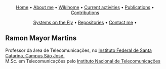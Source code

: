 <p align="center">
 <a href="https://rmayormartins.github.io/">Home</a> •
 <a href="#about.md">About me</a> •
 <a href="https://wiki.sj.ifsc.edu.br/index.php/Ramon_Mayor_Martins">Wikihome</a> • 
 <a href="#current">Current activities</a> • 
 <a href="#publications">Publications</a> • 
 <a href="#contribuitions">Contributions</a>
</p>

<p align="center">
 <a href="#onthefly">Systems on the Fly</a> •
 <a href="https://github.com/rmayormartins/">Repositories</a> • 
 <a href="#contact">Contact me</a> •
</p>

## Ramon Mayor Martins

Professor da área de Telecomunicações, no [Instituto Federal de Santa Catarina, Campus São José.](https://www.ifsc.edu.br/)<br/>
M.Sc. em Telecomunicações pelo [Instituto Nacional de Telecomunicações](https://www.inatel.br)


         
